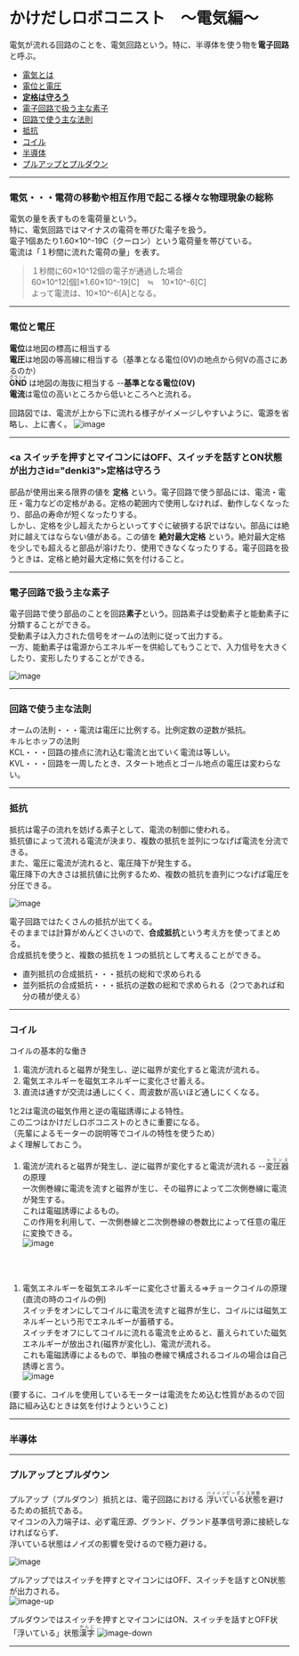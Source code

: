 # かけだしロボコニスト　～電気編～

電気が流れる回路のことを、電気回路という。特に、半導体を使う物を**電子回路**と呼ぶ。

* [電気とは](#denki1)
* [電位と電圧](#denki2)
* [**定格は守ろう**](#denki3)
* [電子回路で扱う主な素子](#denki4)
* [回路で使う主な法則](#denki5)
* [抵抗](#denki6)
* [コイル](#denki7)
* [半導体](#denki8)
* [プルアップとプルダウン](#denki9)

---
### <a id="denki1">電気</a>・・・電荷の移動や相互作用で起こる様々な物理現象の総称  
電気の量を表すものを電荷量という。  
特に、電気回路ではマイナスの電荷を帯びた電子を扱う。  
電子1個あたり1.60×10^-19C（クーロン）という電荷量を帯びている。  
電流は「１秒間に流れた電荷の量」を表す。 

> １秒間に60×10^12個の電子が通過した場合   
> 60×10^12[個]×1.60×10^-19[C]　≒　10×10^-6[C]  
> よって電流は、10×10^-6[A]となる。  

---
### <a id="denki2">電位と電圧</a>

**電位**は地図の標高に相当する  
**電圧**は地図の等高線に相当する（基準となる電位(0V)の地点から何Vの高さにあるのか）  
<ruby>**GND**<rp>（</rp><rt>グランド</rt><rp>）</rp></ruby>
は地図の海抜に相当する  --**基準となる電位(0V)**  
**電流**は電位の高いところから低いところへと流れる。

回路図では、電流が上から下に流れる様子がイメージしやすいように、電源を省略し、上に書く。
![image](/image/elec-1.png)  

---
### <a スイッチを押すとマイコンにはOFF、スイッチを話すとON状態が出力さid="denki3">定格は守ろう</a>  
部品が使用出来る限界の値を **定格** という。電子回路で使う部品には、電流・電圧・電力などの定格がある。定格の範囲内で使用しなければ、動作しなくなったり、部品の寿命が短くなったりする。  
しかし、定格を少し超えたからといってすぐに破損する訳ではない。部品には絶対に越えてはならない値がある。この値を **絶対最大定格** という。絶対最大定格を少しでも超えると部品が溶けたり、使用できなくなったりする。電子回路を扱うときは、定格と絶対最大定格に気を付けること。

---
### <a id="denki4">電子回路で扱う主な素子</a>  
電子回路で使う部品のことを回路**素子**という。回路素子は受動素子と能動素子に分類することができる。  
受動素子は入力された信号をオームの法則に従って出力する。  
一方、能動素子は電源からエネルギーを供給してもうことで、入力信号を大きくしたり、変形したりすることができる。 

![image](/image/elec-2.png)  

---
### <a id="denki5">回路で使う主な法則</a>  
オームの法則・・・電流は電圧に比例する。比例定数の逆数が抵抗。  
キルヒホッフの法則  
KCL・・・回路の接点に流れ込む電流と出ていく電流は等しい。  
KVL・・・回路を一周したとき、スタート地点とゴール地点の電圧は変わらない。  

---
### <a id="denki6">抵抗</a>  
抵抗は電子の流れを妨げる素子として、電流の制御に使われる。  
抵抗値によって流れる電流が決まり、複数の抵抗を並列につなげば電流を分流できる。  
また、電圧に電流が流れると、電圧降下が発生する。  
電圧降下の大きさは抵抗値に比例するため、複数の抵抗を直列につなげば電圧を分圧できる。  

![image](/image/elec-3.png)    


電子回路ではたくさんの抵抗が出てくる。  
そのままでは計算がめんどくさいので、**合成抵抗**という考え方を使ってまとめる。  
合成抵抗を使うと、複数の抵抗を１つの抵抗として考えることができる。    
* 直列抵抗の合成抵抗・・・抵抗の総和で求められる  
* 並列抵抗の合成抵抗・・・抵抗の逆数の総和で求められる（2つであれば和分の積が使える）  

---

### <a id="denki7">コイル</a>
コイルの基本的な働き   
1. 電流が流れると磁界が発生し、逆に磁界が変化すると電流が流れる。  
1. 電気エネルギーを磁気エネルギーに変化させ蓄える。
1. 直流は通すが交流は通しにくく、周波数が高いほど通しにくくなる。


1と2は電流の磁気作用と逆の電磁誘導による特性。  
この二つはかけだしロボコニストのときに重要になる。  
（先輩によるモーターの説明等でコイルの特性を使うため）  
よく理解しておこう。  


1. 電流が流れると磁界が発生し、逆に磁界が変化すると電流が流れる --<ruby>変圧器<rp>（</rp><rt>トランス</rt><rp>）</rp></ruby> の原理  
一次側巻線に電流を流すと磁界が生じ、その磁界によって二次側巻線に電流が発生する。  
これは電磁誘導によるもの。  
この作用を利用して、一次側巻線と二次側巻線の巻数比によって任意の電圧に変換できる。  
![image](/image/elec-4.png)  
<br>
<br>

1. 電気エネルギーを磁気エネルギーに変化させ蓄える⇒チョークコイルの原理  
(直流の時のコイルの例)   
スイッチをオンにしてコイルに電流を流すと磁界が生じ、コイルには磁気エネルギーという形でエネルギーが蓄積する。  
スイッチをオフにしてコイルに流れる電流を止めると、蓄えられていた磁気エネルギーが放出され(磁界が変化し)、電流が流れる。  
これも電磁誘導によるもので、単独の巻線で構成されるコイルの場合は自己誘導と言う。  
![image](/image/elec-5.png)  

(要するに、コイルを使用しているモーターは電流をため込む性質があるので回路に組み込むときは気を付けようということ)

---
### <a id="denki8">半導体</a>


---

### <a id="denki9">プルアップとプルダウン</a>
プルアップ（プルダウン）抵抗とは、電子回路における
<ruby>浮いている状態<rp>（</rp><rt>ハイインピーダンス状態</rt><rp>）</rp></ruby>を避けるための抵抗である。  
マイコンの入力端子は、必ず電圧源、グランド、グランド基準信号源に接続しなければならず、  
浮いている状態はノイズの影響を受けるので極力避ける。    

![image](/image/elec-8.png)  

プルアップではスイッチを押すとマイコンにはOFF、スイッチを話すとON状態が出力される。  
![image-up](/image/elec-7.png)  

プルダウンではスイッチを押すとマイコンにはON、スイッチを話すとOFF状「浮いている」状態<ruby>漢字<rp>（</rp><rt>かんじ</rt><rp>）</rp></ruby>
![image-down](/image/elec-6.png)

---


